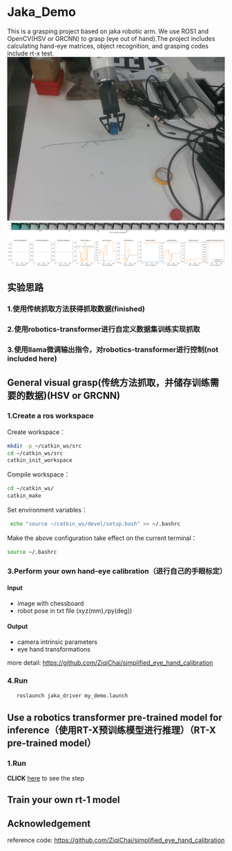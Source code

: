 # Jaka_Demo
This is a grasping project based on jaka robotic arm. We use ROS1 and OpenCV(HSV or GRCNN) to grasp (eye out of hand).The project includes calculating hand-eye matrices, object recognition, and grasping codes include rt-x test.
<img src="grasp.png" alt="jaka">
<img src="rt-x.png" alt="rt-x">
## 实验思路
### 1.使用传统抓取方法获得抓取数据(finished)

### 2.使用robotics-transformer进行自定义数据集训练实现抓取

### 3.使用llama微调输出指令，对robotics-transformer进行控制(not included here)

## General visual grasp(传统方法抓取，并储存训练需要的数据)(HSV or GRCNN)
### 1.Create a ros workspace
Create workspace：
```bash
mkdir -p ~/catkin_ws/src
cd ~/catkin_ws/src
catkin_init_workspace
```
Compile workspace：
```bash
cd ~/catkin_ws/
catkin_make
```
Set environment variables：
```bash
 echo "source ~/catkin_ws/devel/setup.bash" >> ~/.bashrc
```
Make the above configuration take effect on the current terminal：
```bash
source ~/.bashrc
```
### 3.Perform your own hand-eye calibration（进行自己的手眼标定）
#### Input
- image with chessboard
- robot pose in txt file (xyz(mm),rpy(deg))

#### Output
- camera intrinsic parameters
- eye hand transformations
  
more detail: https://github.com/ZiqiChai/simplified_eye_hand_calibration

### 4.Run
```bash
   roslaunch jaka_driver my_demo.launch
```

## Use a robotics transformer pre-trained model for inference（使用RT-X预训练模型进行推理）（RT-X pre-trained model）
### 1.Run

**CLICK** [here](https://github.com/AlexandreQ27/RT-X-Demo/tree/91c4622712b1ece0cc3290fcbb3f9d1481460da6) to see the step

## Train your own rt-1 model

## Acknowledgement
reference code: https://github.com/ZiqiChai/simplified_eye_hand_calibration
